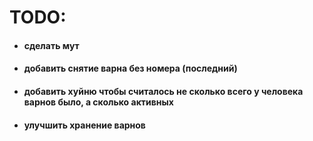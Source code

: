 # TODO:
- #### **сделать мут** 
- #### **добавить снятие варна без номера (последний)** 
- #### **добавить хуйню чтобы считалось не сколько всего у человека варнов было, а сколько активных** 
- #### **улучшить хранение варнов** 
